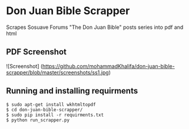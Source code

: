# Don Juan Bible Scrapper
Scrapes Sosuave Forums "The Don Juan Bible" posts series into pdf and html


## PDF Screenshot
![Screenshot] (https://github.com/mohammadKhalifa/don-juan-bible-scrapper/blob/master/screenshots/ss1.jpg)

## Running and installing requirments

`$ sudo apt-get install wkhtmltopdf`  
`$ cd don-juan-bible-scrapper/`  
`$ sudo pip install -r requirments.txt`  
`$ python run_scrapper.py`  
